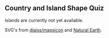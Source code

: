 ## Country and Island Shape Quiz

Islands are currently not yet available.

SVG's from [djaiss/mapsicon](https://github.com/djaiss/mapsicon) and [Natural Earth](https://www.naturalearthdata.com/).
